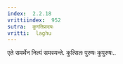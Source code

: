 ```yaml
---
index:  2.2.18
vrittiindex:  952
sutra:  कुगतिप्रादयः
vritti:  laghu 
---
```


एते समर्थेन नित्यं समस्यन्ते. कुत्सितः पुरुषः कुपुरुषः..

